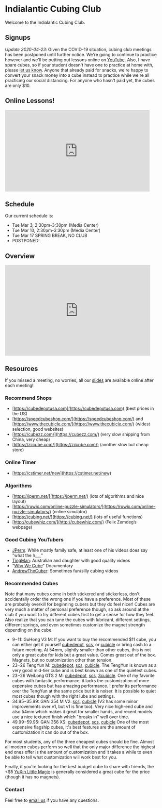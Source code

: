# Indialantic Cubing Club

Welcome to the Indialantic Cubing Club.

## Signups

_Update 2020-04-23_: Given the COVID-19 situation, cubing club meetings has been postponed until further notice. We're going to continue to practice however and we'll be putting out lessons online on [YouTube](https://www.youtube.com/channel/UC8sr_DiBEPqcjXpj23mtgRA/videos). Also, I have spare cubes, so if your student doesn't have one to practice at home with, please [let us know](#contact). Anyone that already paid for snacks, we're happy to convert your snack money into a cube instead to practice while we're all practicing our social distancing. For anyone who hasn't paid yet, the cubes are only $10. 

## Online Lessons!

<iframe width="478" height="269" src="https://www.youtube.com/embed/LdRCjlnSX20" frameborder="0" allow="accelerometer; autoplay; encrypted-media; gyroscope; picture-in-picture" allowfullscreen></iframe>

## Schedule

Our current schedule is:

- Tue Mar 3, 2:30pm-3:30pm (Media Center)
- Tue Mar 10, 2:30pm-3:30pm (Media Center)
- Tue Mar 17 SPRING BREAK, NO CLUB
- POSTPONED!

## Overview

<iframe src="https://docs.google.com/presentation/d/e/2PACX-1vRL_ZxHZzh_5VdnAZWCkg9VQ-MwRE0gSN-7rYBAKVZjfvZWGgxfKJWbxqvR86nrWfIy3RLGa01Ts405/embed?start=false&loop=false&delayms=5000" frameborder="0" width="480" height="299" allowfullscreen="true" mozallowfullscreen="true" webkitallowfullscreen="true"></iframe>

## Resources

If you missed a meeting, no worries, all our [slides](https://drive.google.com/drive/u/0/folders/1Ews8dUe3AFnRn6iTm5Vc3st5mb_zcouR) are available online after each meeting!

### Recommend Shops

- [https://cubedepotusa.com](https://cubedepotusa.com) (best prices in the US)
- [https://speedcubeshop.com/](https://speedcubeshop.com/) and [https://www.thecubicle.com/](https://www.thecubicle.com/) (widest selection, good websites)
- [https://cubezz.com/](https://cubezz.com/) (very slow shipping from China, very cheap)
- [https://ziicube.com/](https://ziicube.com/) (another slow but cheap store)

### Online Timer

- [https://cstimer.net/new](https://cstimer.net/new)

### Algorithms

- [https://jperm.net/](https://jperm.net/) (lots of algorithms and nice layout)
- [https://ruwix.com/online-puzzle-simulators/](https://ruwix.com/online-puzzle-simulators/) (online simulator)
- [https://cubing.net/](https://cubing.net/) (lots of useful functions)
- [http://cubewhiz.com/](http://cubewhiz.com/) (Felix Zemdeg’s webpage)

### Good Cubing YouTubers

- [JPerm](https://www.youtube.com/channel/UCqTVfT9JQqhA6_Hi_h_h97Q): While mostly family safe, at least one of his videos does say "what the h___"
- [TingMan](https://www.youtube.com/channel/UC9Ht_7PQ1G4UIPhjSkF-phw): Australian and daughter with good quality videos
- "[Why We Cube](https://www.youtube.com/watch?v=1oZY2e25VUw)" Documentary
- [AndrewTheCuber](https://www.youtube.com/channel/UCnsi5sMWS1SnboHmcmCwK4g): Sometimes fun/silly cubing videos 

### Recommended Cubes

Note that many cubes come in both stickered and stickerless, don't accidentally order the wrong one if you have a preference. Most of these are probably overkill for beginning cubers but they do feel nicer! Cubes are very much a matter of personal preference though, so ask around at the club if you want to try different cubes first to get a sense for how they feel. Also realize that you can tune the cubes with lubricant, different settings, different springs, and even sometimes customize the magnet strength depending on the cube. 

- $9-$11: GuHong V3 M: If you want to buy the recommended $11 cube, you can either get it yourself [cubedepot](https://cubedepotusa.com/products/dayan-guhong-v3-m), [scs](https://speedcubeshop.com/products/dayan-guhong-v3-magnetic-3x3), or [cubicle](https://www.thecubicle.com/products/dayan-guhong-v3-m) or bring cash to a future meeting. At 54mm, slightly smaller than other cubes, this is not only a great cube for kids but a great value. Comes great out of the box. Magnets, but no customization other than tension. 
- $23-$26 TengYun M: [cubedepot](https://cubedepotusa.com/collections/new-products/products/dayan-tengyun-m-3x3), [scs](https://speedcubeshop.com/products/dayan-tengyun-m-3x3), [cubicle](https://www.thecubicle.com/products/dayan-tengyun-m-3x3). The TengYun is known as a very good mid-tier cube and is best known as one of the quietest cubes. 
- $23-$26 WeiLong GTS 2 M: [cubedepot](https://cubedepotusa.com/products/moyu-weilong-gts2-m), [scs](https://speedcubeshop.com/products/moyu-weilong-gts2-m-3x3), [3cubicle](https://www.thecubicle.com/products/moyu-weilong-gts2-m). One of my favorite cubes with fantastic performance, it lacks the customization of more expensive cubes but has amazing performance. I prefer its performance over the TengYun at the same price but it is noiser. It is possible to quiet most cubes though with the right lube and settings. 
- $34.95-$35.99: GAN 354 M V2: [scs](https://speedcubeshop.com/products/gan-354-magnetic-3x3-v2), [cubicle](https://www.thecubicle.com/products/gan354-m-v2) (V2 has some minor improvements over v1, but v1 is fine too). Very nice high-end cube and also 54mm which makes it great for smaller hands, and recent models use a nice textured finish which "breaks in" well over time. 
- $49.99-$59.95: GAN 356 XS: [cubedepot](https://cubedepotusa.com/products/gan356-xs), [scs](https://speedcubeshop.com/products/gan-356-xs-magnetic-3x3), [cubicle](https://www.thecubicle.com/products/gan356-xs) One of the most expensive flagship cubes, it's best features are the amount of customization it can do out of the box. 

For most students, any of the three cheapest cubes should be fine. Almost all modern cubes perform so well that the only major difference the highest end ones offer is the amount of customization and it takes a while to even be able to tell what customization will work best for you. 

Finally, if you're looking for the best budget cube to share with friends, the <$5 [YuXin Little Magic](https://cubedepotusa.com/products/yuxin-little-magic-3x3) is generally considered a great cube for the price (though it has no magnets).

### Contact

Feel free to [email us](mailto:team@indialanticcubing.club) if you have any questions.
